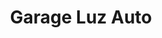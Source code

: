 ---
title: "Garage Luz Auto"
url: /saint-jean-de-luz/garage-luz-auto/
shop: réparation de voitures
---